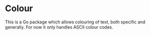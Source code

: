 # Colour
This is a Go package which allows colouring of text, both specific and generally. For now it only handles ASCII colour codes.
